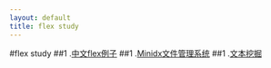 ```yaml
---
layout: default
title: flex study
---
```


#flex study
##1 .[中文flex例子](http://blog.minidx.com/)
##1 .[Minidx文件管理系统](http://cn.minidx.com/)
##1 .[文本挖掘](http://cn.minidx.com/index.php?option=com_docman&task=cat_view&gid=18&dir=DESC&order=date&limit=5&limitstart=10)